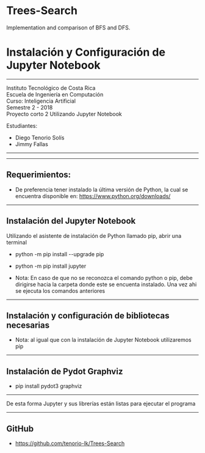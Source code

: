 # Trees-Search
Implementation and comparison of BFS and DFS.




# Instalación y Configuración de Jupyter Notebook

------------------------------------------------
Instituto Tecnológico de Costa Rica 	      
Escuela de Ingeniería en Computación       
Curso: Inteligencia Artificial	      
Semestre 2 - 2018		 	      
Proyecto corto 2
Utilizando Jupyter Notebook

Estudiantes: 			      	      
* Diego Tenorio Solís 
* Jimmy Fallas	      
------------------------------------------------

---------------	
Requerimientos:
---------------

* De preferencia tener instalado la última versión de Python, la cual se encuentra disponible en: https://www.python.org/downloads/

--------------------------------
Instalación del Jupyter Notebook
--------------------------------

Utilizando el asistente de instalación de Python llamado pip, abrir una terminal

* python -m pip install --upgrade pip
* python -m pip install jupyter

* Nota: En caso de que no se reconozca el comando python o pip, debe dirigirse hacia la carpeta donde este se encuenta instalado. Una vez ahi se ejecuta los comandos anteriores


-----------------------------------------------------
Instalación y configuración de bibliotecas necesarias
-----------------------------------------------------

* Nota: al igual que con la instalación de Jupyter Notebook utilizaremos pip

----------------------------------------
Instalación de Pydot Graphviz
----------------------------------------
* pip install pydot3 graphviz

----------------------------------------

De esta forma Jupyter y sus librerías están listas para ejecutar el programa

-------------
GitHub
-------------

* https://github.com/tenorio-lk/Trees-Search
